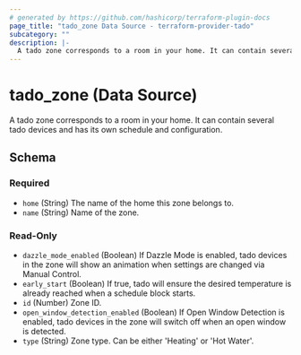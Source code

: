 ```yaml
---
# generated by https://github.com/hashicorp/terraform-plugin-docs
page_title: "tado_zone Data Source - terraform-provider-tado"
subcategory: ""
description: |-
  A tado zone corresponds to a room in your home. It can contain several tado devices and has its own schedule and configuration.
---
```


# tado_zone (Data Source)

A tado zone corresponds to a room in your home. It can contain several tado devices and has its own schedule and configuration.



<!-- schema generated by tfplugindocs -->
## Schema

### Required

- `home` (String) The name of the home this zone belongs to.
- `name` (String) Name of the zone.

### Read-Only

- `dazzle_mode_enabled` (Boolean) If Dazzle Mode is enabled, tado devices in the zone will show an animation when settings are changed via Manual Control.
- `early_start` (Boolean) If true, tado will ensure the desired temperature is already reached when a schedule block starts.
- `id` (Number) Zone ID.
- `open_window_detection_enabled` (Boolean) If Open Window Detection is enabled, tado devices in the zone will switch off when an open window is detected.
- `type` (String) Zone type. Can be either 'Heating' or 'Hot Water'.


